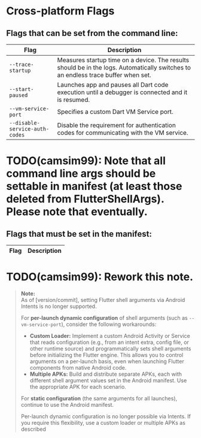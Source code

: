 # Cross-platform Flags
## Flags that can be set from the command line:
| Flag     | Description |
| -------- | ----------- |
| `--trace-startup` | Measures startup time on a device. The results should be in the logs. Automatically switches to an endless trace buffer when set. |
| `--start-paused` | Launches app and pauses all Dart code execution until a debugger is connected and it is resumed. |
| `--vm-service-port` | Specifies a custom Dart VM Service port. |
| `--disable-service-auth-codes` | Disable the requirement for authentication codes for communicating with the VM service. |

# TODO(camsim99): Note that all command line args should be settable in manifest (at least those deleted from FlutterShellArgs). Please note that eventually.
## Flags that must be set in the manifest:
| Flag     | Description |
| -------- | ----------- |



# TODO(camsim99): Rework this note.
> **Note:**  
> As of [version/commit], setting Flutter shell arguments via Android Intents is no longer supported.  
> 
> For **per-launch dynamic configuration** of shell arguments (such as `--vm-service-port`), consider the following workarounds:
> 
> - **Custom Loader:** Implement a custom Android Activity or Service that reads configuration (e.g., from an intent extra, config file, or other runtime source) and programmatically sets shell arguments before initializing the Flutter engine. This allows you to control arguments on a per-launch basis, even when launching Flutter components from native Android code.
> - **Multiple APKs:** Build and distribute separate APKs, each with different shell argument values set in the Android manifest. Use the appropriate APK for each scenario.
> 
> For **static configuration** (the same arguments for all launches), continue to use the Android manifest.
> 
> Per-launch dynamic configuration is no longer possible via Intents. If you require this flexibility, use a custom loader or multiple APKs as described